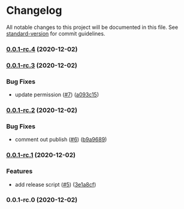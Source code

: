 # Changelog

All notable changes to this project will be documented in this file. See [standard-version](https://github.com/conventional-changelog/standard-version) for commit guidelines.

### [0.0.1-rc.4](https://github.com/bcullman/ci-rc-model/compare/v0.0.1-rc.3...v0.0.1-rc.4) (2020-12-02)

### [0.0.1-rc.3](https://github.com/bcullman/ci-rc-model/compare/v0.0.1-rc.2...v0.0.1-rc.3) (2020-12-02)


### Bug Fixes

* update permission ([#7](https://github.com/bcullman/ci-rc-model/issues/7)) ([a093c15](https://github.com/bcullman/ci-rc-model/commit/a093c159ba0e75c7b2855c78bc8b31d8fff1e80f))

### [0.0.1-rc.2](https://github.com/bcullman/ci-rc-model/compare/v0.0.1-rc.1...v0.0.1-rc.2) (2020-12-02)


### Bug Fixes

* comment out publish ([#6](https://github.com/bcullman/ci-rc-model/issues/6)) ([b9a9689](https://github.com/bcullman/ci-rc-model/commit/b9a9689745c8b72b584afc1a69f4dee03cf8b427))

### [0.0.1-rc.1](https://github.com/bcullman/ci-rc-model/compare/v0.0.1-rc.0...v0.0.1-rc.1) (2020-12-02)


### Features

* add release script ([#5](https://github.com/bcullman/ci-rc-model/issues/5)) ([3e1a8cf](https://github.com/bcullman/ci-rc-model/commit/3e1a8cf5d946480734305a34f6228338c8019ab6))

### 0.0.1-rc.0 (2020-12-02)
